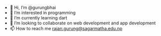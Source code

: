 - 👋 Hi, I’m @gurungbhai
- 👀 I’m interested in programming
- 🌱 I’m currently learning dart
- 💞️ I’m looking to collaborate on web development and app development
- 📫 How to reach me rajan.gurung@sagarmatha.edu.np

<!---
gurungbhai/gurungbhai is a ✨ special ✨ repository because its `README.md` (this file) appears on your GitHub profile.
You can click the Preview link to take a look at your changes.
--->

